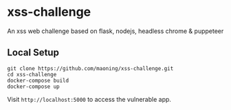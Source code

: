 # xss-challenge
An xss web challenge based on flask, nodejs, headless chrome &amp; puppeteer

## Local Setup
```
git clone https://github.com/maoning/xss-challenge.git
cd xss-challenge
docker-compose build
docker-compose up
```

Visit `http://localhost:5000` to access the vulnerable app.
